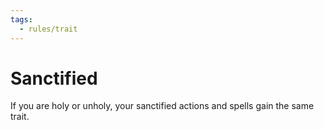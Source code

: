 ```yaml
---
tags:
  - rules/trait
---
```

# Sanctified

If you are holy or unholy, your sanctified actions and spells gain the same trait.